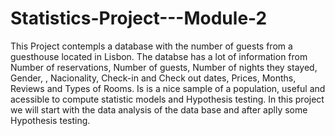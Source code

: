 # Statistics-Project---Module-2
This Project contempls a database with the number of guests from a guesthouse located in Lisbon. The databse has a lot of information from Number of reservations, Number of guests, Number of nights they stayed, Gender, , Nacionality, Check-in and Check out dates, Prices, Months, Reviews and Types of Rooms. Is is a nice sample of a population, useful and acessible to compute statistic models and Hypothesis testing. In this project we will start with the data analysis of the data base and after aplly some Hypothesis testing.
